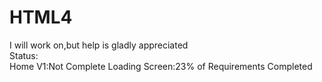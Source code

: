 # HTML4
I will work on,but help is gladly appreciated
</br >
Status:
</br >
Home V1:Not Complete
Loading Screen:23% of Requirements Completed
